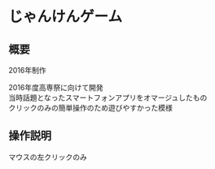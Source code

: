# じゃんけんゲーム
## 概要  
2016年制作

2016年度高専祭に向けて開発  
当時話題となったスマートフォンアプリをオマージュしたもの  
クリックのみの簡単操作のため遊びやすかった模様  

## 操作説明
マウスの左クリックのみ
